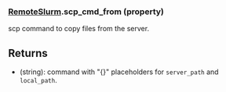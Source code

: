 ### [RemoteSlurm](RemoteSlurm.md).scp_cmd_from (property)




scp command to copy files from the server.

Returns
----------
* (string): command with "{}" placeholders for `server_path` and `local_path`.

